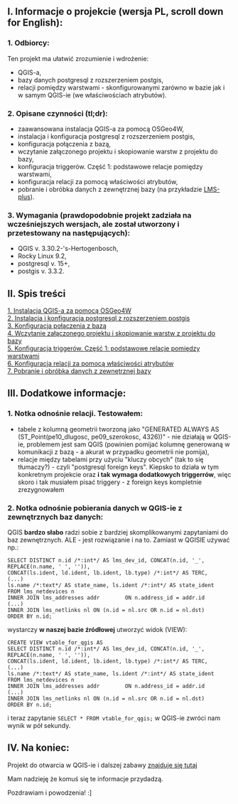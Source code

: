 ## I. Informacje o projekcie (wersja PL, scroll down for English):


### 1. Odbiorcy:

Ten projekt ma ułatwić zrozumienie i wdrożenie:  
- QGIS-a,  
- bazy danych postgresql z rozszerzeniem postgis,  
- relacji pomiędzy warstwami - skonfigurowanymi zarówno w bazie jak i w samym QGIS-ie (we właściwościach atrybutów).  


### 2. Opisane czynności (tl;dr):

* zaawansowana instalacja QGIS-a za pomocą OSGeo4W,  
* instalacja i konfiguracja postgresql z rozszerzeniem postgis,  
* konfiguracja połączenia z bazą,  
* wczytanie załączonego projektu i skopiowanie warstw z projektu do bazy,
* konfiguracja triggerów. Część 1: podstawowe relacje pomiędzy warstwami,  
* konfiguracja relacji za pomocą właściwości atrybutów,
* pobranie i obróbka danych z zewnętrznej bazy (na przykładzie [LMS-plus](https://github.com/chilek/lms-plus)).


### 3. Wymagania (prawdopodobnie projekt zadziała na wcześniejszych wersjach, ale został utworzony i przetestowany na następujących):

* QGIS v. 3.30.2-'s-Hertogenbosch,  
* Rocky Linux 9.2,  
* postgresql v. 15+,  
* postgis v. 3.3.2.  


## II. Spis treści
[1. Instalacja QGIS-a za pomocą OSGeo4W](./doc/pl/1.%20Zaawansowana%20instalacja%20QGISa.md)  
[2. Instalacja i konfiguracja postgresql z rozszerzeniem postgis](./doc/pl/2.%20Instalacja%20i%20konfiguracja%20postgresql%20z%20rozszerzeniem%20postgis.md)  
[3. Konfiguracja połączenia z bazą](./doc/pl/3.%20Konfiguracja%20połączenia%20z%20bazą.md)  
[4. Wczytanie załączonego projektu i skopiowanie warstw z projektu do bazy](./doc/pl/4.%20Wczytanie%20załączonego%20projektu%20i%20skopiowanie%20warstw%20z%20projektu%20do%20bazy.md)  
[5. Konfiguracja triggerów. Część 1: podstawowe relacje pomiędzy warstwami](./doc/pl/5.%20Konfiguracja%20triggerów.%20Część%201%20-%20podstawowe%20relacje%20pomiędzy%20warstwami.md)  
[6. Konfiguracja relacji za pomocą właściwości atrybutów](./doc/pl/6.%20Konfiguracja%20relacji%20za%20pomocą%20właściwości%20atrybutów.md)  
[7. Pobranie i obróbka danych z zewnętrznej bazy](./doc/pl/7.%20Pobranie%20i%20obróbka%20danych%20z%20zewnętrznej%20bazy.md)  


## III. Dodatkowe informacje:  

### 1. Notka odnośnie relacji. Testowałem:  
- tabele z kolumną geometrii tworzoną jako "GENERATED ALWAYS AS (ST_Point(pe10_dlugosc, pe09_szerokosc, 4326))" - nie działają w QGIS-ie,
  problemem jest sam QGIS (powinien pomijać kolumnę generowaną w komunikacji z bazą - a akurat w przypadku geometrii nie pomija),
- relacje między tabelami przy użyciu "kluczy obcych" (tak to się tłumaczy?) - czyli "postgresql foreign keys". Kiepsko to działa
  w tym konkretnym projekcie oraz **i tak wymaga dodatkowych triggerrów**, więc skoro i tak musiałem pisać triggery - z foreign keys
  kompletnie zrezygnowałem

### 2. Notka odnośnie pobierania danych w QGIS-ie z zewnętrznych baz danych:
QGIS <b>bardzo słabo</b> radzi sobie z bardziej skomplikowanymi zapytaniami do baz zewnętrznych. ALE - jest rozwiązanie i na to. Zamiast w QGISIE używać np.:

```
SELECT DISTINCT n.id /*:int*/ AS lms_dev_id, CONCAT(n.id, '_', REPLACE(n.name, ' ', '')),
CONCAT(ls.ident, ld.ident, lb.ident, lb.type) /*:int*/ AS TERC,
(...)
ls.name /*:text*/ AS state_name, ls.ident /*:int*/ AS state_ident
FROM lms_netdevices n
INNER JOIN lms_addresses addr        ON n.address_id = addr.id
(...)
INNER JOIN lms_netlinks nl ON (n.id = nl.src OR n.id = nl.dst)
ORDER BY n.id;
```
wystarczy **w naszej bazie źródłowej** utworzyć widok (VIEW):
```
CREATE VIEW vtable_for_qgis AS
SELECT DISTINCT n.id /*:int*/ AS lms_dev_id, CONCAT(n.id, '_', REPLACE(n.name, ' ', '')),
CONCAT(ls.ident, ld.ident, lb.ident, lb.type) /*:int*/ AS TERC,
(...)
ls.name /*:text*/ AS state_name, ls.ident /*:int*/ AS state_ident
FROM lms_netdevices n
INNER JOIN lms_addresses addr        ON n.address_id = addr.id
(...)
INNER JOIN lms_netlinks nl ON (n.id = nl.src OR n.id = nl.dst)
ORDER BY n.id;
```

i teraz zapytanie ```SELECT * FROM vtable_for_qgis;``` w QGIS-ie zwróci nam wynik w pół sekundy.

## IV. Na koniec:

Projekt do otwarcia w QGIS-ie i dalszej zabawy [znajduje się tutaj](https://github.com/mrd83/qgis_with_postgis_database_example/releases)

Mam nadzieję że komuś się te informacje przydadzą.  

Pozdrawiam i powodzenia! :]  
